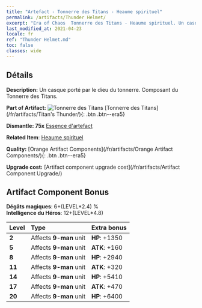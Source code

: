 ```yaml
---
title: "Artefact - Tonnerre des Titans - Heaume spirituel"
permalink: /artifacts/Thunder Helmet/
excerpt: "Era of Chaos  Tonnerre des Titans - Heaume spirituel. Un casque porté par le dieu du tonnerre. Composant du Tonnerre des Titans."
last_modified_at: 2021-04-23
locale: fr
ref: "Thunder Helmet.md"
toc: false
classes: wide
---
```




## Détails

 **Description:** Un casque porté par le dieu du tonnerre. Composant du Tonnerre des Titans.

 **Part of Artifact:** ![Tonnerre des Titans](/images/t/icon_artifact_42.png) [Tonnerre des Titans](/fr/artifacts/Titan's Thunder/){: .btn .btn--era5}

 **Dismantle: 75x** [Essence d'artefact](/ItemsFR/con_905/)

 **Related Item**: [Heaume spirituel](/ItemsFR/art_158/)

 **Quality:** [Orange Artifact Components](/fr/artifacts/Orange Artifact Components/){: .btn .btn--era5}

 **Upgrade cost:** [Artifact component upgrade cost](/fr/artifacts/Artifact Component Upgrade/)

## Artifact Component Bonus

  **Dégâts magiques**: 6+(LEVEL\*2.4) %<br/>**Intelligence du Héros**: 12+(LEVEL\*4.8)

  |  Level  | Type |    Extra bonus  | 
  |:--------|:-----|:----------------| 
  | **2** | Affects **9-man** unit | **HP**: +1350 | 
  | **5** | Affects **9-man** unit | **ATK**: +160 | 
  | **8** | Affects **9-man** unit | **HP**: +2940 | 
  | **11** | Affects **9-man** unit | **ATK**: +320 | 
  | **14** | Affects **9-man** unit | **HP**: +5410 | 
  | **17** | Affects **9-man** unit | **ATK**: +470 | 
  | **20** | Affects **9-man** unit | **HP**: +6400 | 
